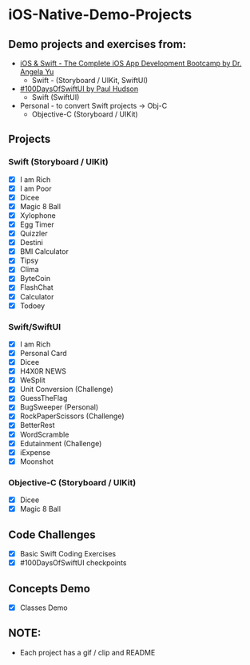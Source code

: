 # iOS-Native-Demo-Projects
## Demo projects and exercises from:
- [iOS & Swift - The Complete iOS App Development Bootcamp by Dr. Angela Yu](https://www.udemy.com/course/ios-13-app-development-bootcamp/)
  - Swift - (Storyboard / UIKit, SwiftUI)
- [#100DaysOfSwiftUI by Paul Hudson](https://www.hackingwithswift.com/100/swiftui)
  - Swift (SwiftUI)
- Personal - to convert Swift projects -> Obj-C
  - Objective-C (Storyboard / UIKit)

## Projects
### Swift (Storyboard / UIKit)
- [x] I am Rich
- [x] I am Poor
- [x] Dicee
- [x] Magic 8 Ball
- [x] Xylophone
- [x] Egg Timer
- [x] Quizzler
- [x] Destini
- [x] BMI Calculator 
- [x] Tipsy
- [x] Clima
- [x] ByteCoin
- [x] FlashChat
- [x] Calculator
- [x] Todoey

### Swift/SwiftUI
- [x] I am Rich
- [x] Personal Card
- [x] Dicee
- [x] H4X0R NEWS
- [x] WeSplit
- [x] Unit Conversion (Challenge)
- [x] GuessTheFlag
- [x] BugSweeper (Personal)
- [x] RockPaperScissors (Challenge)
- [x] BetterRest
- [x] WordScramble
- [x] Edutainment (Challenge)
- [x] iExpense
- [x] Moonshot

### Objective-C (Storyboard / UIKit)
- [x] Dicee
- [x] Magic 8 Ball
## Code Challenges
- [x] Basic Swift Coding Exercises
- [x] #100DaysOfSwiftUI checkpoints

## Concepts Demo
- [x] Classes Demo

## NOTE:
- Each project has a gif / clip and README
